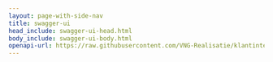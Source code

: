 ```yaml
---
layout: page-with-side-nav
title: swagger-ui
head_include: swagger-ui-head.html
body_include: swagger-ui-body.html
openapi-url: https://raw.githubusercontent.com/VNG-Realisatie/klantinteracties/main/docs/api_familie_klantinteracties/klantinteracties_beheer/openapi.yaml
---
```

<div id="swagger-ui"></div>
